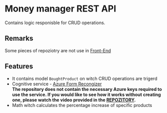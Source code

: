 # Money manager REST API

Contains logic responisble for CRUD operations.  

## Remarks

Some pieces of repoziotry are not use in [Front-End](https://github.com/Hajdukson/enginering-project-mobile)

## Features

* It contains model `BoughtProduct` on witch CRUD operations are trigerd 
* Cognitive service - [Azure Form Recongizer](https://learn.microsoft.com/en-gb/azure/applied-ai-services/form-recognizer/?view=form-recog-3.0.0)  
**The repository does not contain the necessary Azure keys required to use the service. If you would like to see how it works without creating one, please watch the video provided in the [REPOZITORY](https://github.com/Hajdukson/enginering-project-mobile).**
* Math witch calculates the percentage increase of specific products


